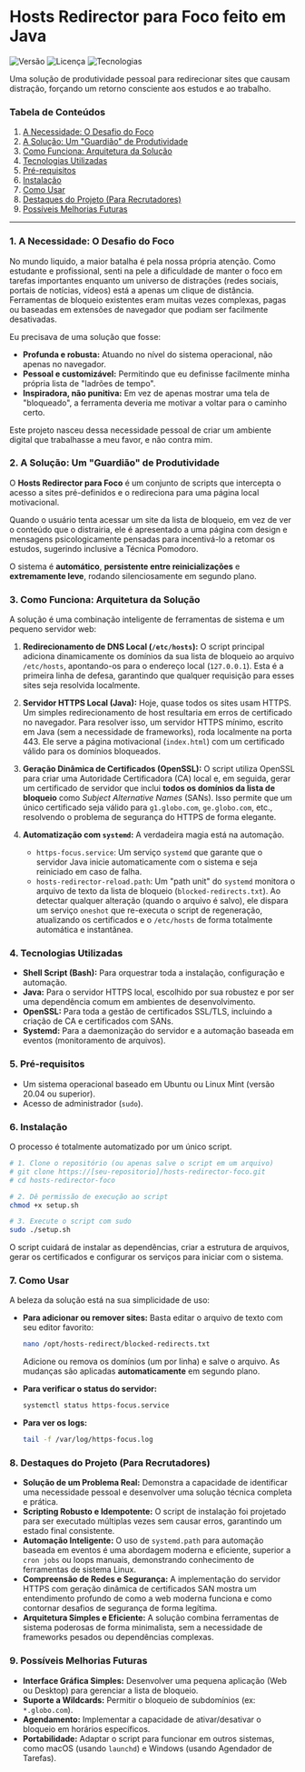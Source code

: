 # Hosts Redirector para Foco feito em Java
![Versão](https://img.shields.io/badge/versão-2.1-blue)
![Licença](https://img.shields.io/badge/licença-MIT-green)
![Tecnologias](https://img.shields.io/badge/tecnologias-Bash%20%7C%20Java%20%7C%20Systemd-lightgrey)

Uma solução de produtividade pessoal para redirecionar sites que causam distração, forçando um retorno consciente aos estudos e ao trabalho.


### Tabela de Conteúdos
1. [A Necessidade: O Desafio do Foco](#1-a-necessidade-o-desafio-do-foco)
2. [A Solução: Um "Guardião" de Produtividade](#2-a-solução-um-guardião-de-produtividade)
3. [Como Funciona: Arquitetura da Solução](#3-como-funciona-arquitetura-da-solução)
4. [Tecnologias Utilizadas](#4-tecnologias-utilizadas)
5. [Pré-requisitos](#5-pré-requisitos)
6. [Instalação](#6-instalação)
7. [Como Usar](#7-como-usar)
8. [Destaques do Projeto (Para Recrutadores)](#8-destaques-do-projeto-para-recrutadores)
9. [Possíveis Melhorias Futuras](#9-possíveis-melhorias-futuras)

---
### 1. A Necessidade: O Desafio do Foco

No mundo liquido, a maior batalha é pela nossa própria atenção. Como estudante e profissional, senti na pele a dificuldade de manter o foco em tarefas importantes enquanto um universo de distrações (redes sociais, portais de notícias, vídeos) está a apenas um clique de distância. Ferramentas de bloqueio existentes eram muitas vezes complexas, pagas ou baseadas em extensões de navegador que podiam ser facilmente desativadas.

Eu precisava de uma solução que fosse:
* **Profunda e robusta:** Atuando no nível do sistema operacional, não apenas no navegador.
* **Pessoal e customizável:** Permitindo que eu definisse facilmente minha própria lista de "ladrões de tempo".
* **Inspiradora, não punitiva:** Em vez de apenas mostrar uma tela de "bloqueado", a ferramenta deveria me motivar a voltar para o caminho certo.

Este projeto nasceu dessa necessidade pessoal de criar um ambiente digital que trabalhasse a meu favor, e não contra mim.

### 2. A Solução: Um "Guardião" de Produtividade

O **Hosts Redirector para Foco** é um conjunto de scripts que intercepta o acesso a sites pré-definidos e o redireciona para uma página local motivacional.

Quando o usuário tenta acessar um site da lista de bloqueio, em vez de ver o conteúdo que o distrairia, ele é apresentado a uma página com design e mensagens psicologicamente pensadas para incentivá-lo a retomar os estudos, sugerindo inclusive a Técnica Pomodoro.

O sistema é **automático**, **persistente entre reinicializações** e **extremamente leve**, rodando silenciosamente em segundo plano.

### 3. Como Funciona: Arquitetura da Solução

A solução é uma combinação inteligente de ferramentas de sistema e um pequeno servidor web:

1.  **Redirecionamento de DNS Local (`/etc/hosts`):** O script principal adiciona dinamicamente os domínios da sua lista de bloqueio ao arquivo `/etc/hosts`, apontando-os para o endereço local (`127.0.0.1`). Esta é a primeira linha de defesa, garantindo que qualquer requisição para esses sites seja resolvida localmente.

2.  **Servidor HTTPS Local (Java):** Hoje, quase todos os sites usam HTTPS. Um simples redirecionamento de host resultaria em erros de certificado no navegador. Para resolver isso, um servidor HTTPS mínimo, escrito em Java (sem a necessidade de frameworks), roda localmente na porta 443. Ele serve a página motivacional (`index.html`) com um certificado válido para os domínios bloqueados.

3.  **Geração Dinâmica de Certificados (OpenSSL):** O script utiliza OpenSSL para criar uma Autoridade Certificadora (CA) local e, em seguida, gerar um certificado de servidor que inclui **todos os domínios da lista de bloqueio** como *Subject Alternative Names* (SANs). Isso permite que um único certificado seja válido para `g1.globo.com`, `ge.globo.com`, etc., resolvendo o problema de segurança do HTTPS de forma elegante.

4.  **Automatização com `systemd`:** A verdadeira magia está na automação.
    * `https-focus.service`: Um serviço `systemd` que garante que o servidor Java inicie automaticamente com o sistema e seja reiniciado em caso de falha.
    * `hosts-redirector-reload.path`: Um "path unit" do `systemd` monitora o arquivo de texto da lista de bloqueio (`blocked-redirects.txt`). Ao detectar qualquer alteração (quando o arquivo é salvo), ele dispara um serviço `oneshot` que re-executa o script de regeneração, atualizando os certificados e o `/etc/hosts` de forma totalmente automática e instantânea.

### 4. Tecnologias Utilizadas

* **Shell Script (Bash):** Para orquestrar toda a instalação, configuração e automação.
* **Java:** Para o servidor HTTPS local, escolhido por sua robustez e por ser uma dependência comum em ambientes de desenvolvimento.
* **OpenSSL:** Para toda a gestão de certificados SSL/TLS, incluindo a criação de CA e certificados com SANs.
* **Systemd:** Para a daemonização do servidor e a automação baseada em eventos (monitoramento de arquivos).

### 5. Pré-requisitos

* Um sistema operacional baseado em Ubuntu ou Linux Mint (versão 20.04 ou superior).
* Acesso de administrador (`sudo`).

### 6. Instalação

O processo é totalmente automatizado por um único script.

```bash
# 1. Clone o repositório (ou apenas salve o script em um arquivo)
# git clone https://[seu-repositorio]/hosts-redirector-foco.git
# cd hosts-redirector-foco

# 2. Dê permissão de execução ao script
chmod +x setup.sh

# 3. Execute o script com sudo
sudo ./setup.sh
```
O script cuidará de instalar as dependências, criar a estrutura de arquivos, gerar os certificados e configurar os serviços para iniciar com o sistema.

### 7. Como Usar

A beleza da solução está na sua simplicidade de uso:

* **Para adicionar ou remover sites:** Basta editar o arquivo de texto com seu editor favorito:
    ```bash
    nano /opt/hosts-redirect/blocked-redirects.txt
    ```
    Adicione ou remova os domínios (um por linha) e salve o arquivo. As mudanças são aplicadas **automaticamente** em segundo plano.

* **Para verificar o status do servidor:**
    ```bash
    systemctl status https-focus.service
    ```

* **Para ver os logs:**
    ```bash
    tail -f /var/log/https-focus.log
    ```

### 8. Destaques do Projeto (Para Recrutadores)

* **Solução de um Problema Real:** Demonstra a capacidade de identificar uma necessidade pessoal e desenvolver uma solução técnica completa e prática.
* **Scripting Robusto e Idempotente:** O script de instalação foi projetado para ser executado múltiplas vezes sem causar erros, garantindo um estado final consistente.
* **Automação Inteligente:** O uso de `systemd.path` para automação baseada em eventos é uma abordagem moderna e eficiente, superior a `cron jobs` ou loops manuais, demonstrando conhecimento de ferramentas de sistema Linux.
* **Compreensão de Redes e Segurança:** A implementação do servidor HTTPS com geração dinâmica de certificados SAN mostra um entendimento profundo de como a web moderna funciona e como contornar desafios de segurança de forma legítima.
* **Arquitetura Simples e Eficiente:** A solução combina ferramentas de sistema poderosas de forma minimalista, sem a necessidade de frameworks pesados ou dependências complexas.

### 9. Possíveis Melhorias Futuras

* **Interface Gráfica Simples:** Desenvolver uma pequena aplicação (Web ou Desktop) para gerenciar a lista de bloqueio.
* **Suporte a Wildcards:** Permitir o bloqueio de subdomínios (ex: `*.globo.com`).
* **Agendamento:** Implementar a capacidade de ativar/desativar o bloqueio em horários específicos.
* **Portabilidade:** Adaptar o script para funcionar em outros sistemas, como macOS (usando `launchd`) e Windows (usando Agendador de Tarefas).
